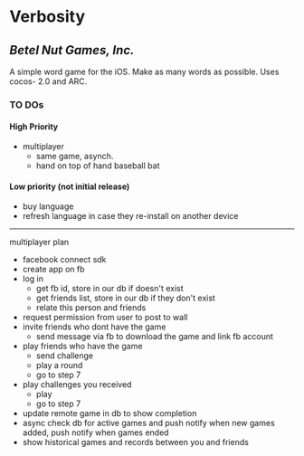 # Verbosity
## _Betel Nut Games, Inc._

A simple word game for the iOS. Make as many words as possible. Uses cocos- 2.0 and ARC. 

### TO DOs

#### High Priority
* multiplayer 
    * same game, asynch.
  	* hand on top of hand baseball bat

#### Low priority (not initial release)
* buy language
* refresh language in case they re-install on another device
----
multiplayer plan

- facebook connect sdk
- create app on fb
- log in 
	- get fb id, store in our db if doesn't exist
	- get friends list, store in our db if they don't exist
	- relate this person and friends
- request permission from user to post to wall
- invite friends who dont have the game
	- send message via fb to download the game and link fb account 
- play friends who have the game
	- send challenge
	- play a round
	- go to step 7
- play challenges you received
	- play
	- go to step 7
- update remote game in db to show completion
- async check db for active games and push notify when new games added, push notify when games ended
- show historical games and records between you and friends 